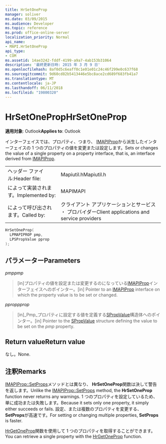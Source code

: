 ```yaml
---
title: HrSetOneProp
manager: soliver
ms.date: 03/09/2015
ms.audience: Developer
ms.topic: reference
ms.prod: office-online-server
localization_priority: Normal
api_name:
- MAPI.HrSetOneProp
api_type:
- COM
ms.assetid: 14ae3242-fddf-4199-a9a7-4ab153b31064
description: '最終更新日時: 2015 年 3 月 9 日'
ms.openlocfilehash: 8af0d5c6eaff0c1e01e01c24c46f299e0c637f68
ms.sourcegitcommit: 9d60cd82b5413446e5bc8ace2cd689f683fb41a7
ms.translationtype: MT
ms.contentlocale: ja-JP
ms.lasthandoff: 06/11/2018
ms.locfileid: "19800320"
---
```

# <a name="hrsetoneprop"></a><span data-ttu-id="814fd-103">HrSetOneProp</span><span class="sxs-lookup"><span data-stu-id="814fd-103">HrSetOneProp</span></span>

  
  
<span data-ttu-id="814fd-104">**適用対象**: Outlook</span><span class="sxs-lookup"><span data-stu-id="814fd-104">**Applies to**: Outlook</span></span> 
  
<span data-ttu-id="814fd-105">インターフェイスでは、プロパティ、つまり、 [IMAPIProp](imapipropiunknown.md)から派生したインターフェイスの 1 つのプロパティの値を変更または設定します。</span><span class="sxs-lookup"><span data-stu-id="814fd-105">Sets or changes the value of a single property on a property interface, that is, an interface derived from [IMAPIProp](imapipropiunknown.md).</span></span> 
  
|||
|:-----|:-----|
|<span data-ttu-id="814fd-106">ヘッダー ファイル:</span><span class="sxs-lookup"><span data-stu-id="814fd-106">Header file:</span></span>  <br/> |<span data-ttu-id="814fd-107">Mapiutil.h</span><span class="sxs-lookup"><span data-stu-id="814fd-107">Mapiutil.h</span></span>  <br/> |
|<span data-ttu-id="814fd-108">によって実装されます。</span><span class="sxs-lookup"><span data-stu-id="814fd-108">Implemented by:</span></span>  <br/> |<span data-ttu-id="814fd-109">MAPI</span><span class="sxs-lookup"><span data-stu-id="814fd-109">MAPI</span></span>  <br/> |
|<span data-ttu-id="814fd-110">によって呼び出されます。</span><span class="sxs-lookup"><span data-stu-id="814fd-110">Called by:</span></span>  <br/> |<span data-ttu-id="814fd-111">クライアント アプリケーションとサービス ・ プロバイダー</span><span class="sxs-lookup"><span data-stu-id="814fd-111">Client applications and service providers</span></span>  <br/> |
   
```cpp
HrSetOneProp(
  LPMAPIPROP pmp,
  LPSPropValue pprop
);
```

## <a name="parameters"></a><span data-ttu-id="814fd-112">パラメーター</span><span class="sxs-lookup"><span data-stu-id="814fd-112">Parameters</span></span>

 <span data-ttu-id="814fd-113">_pmp_</span><span class="sxs-lookup"><span data-stu-id="814fd-113">_pmp_</span></span>
  
> <span data-ttu-id="814fd-114">[in]プロパティの値を設定または変更するのになっている[IMAPIProp](imapipropiunknown.md)インターフェイスへのポインター。</span><span class="sxs-lookup"><span data-stu-id="814fd-114">[in] Pointer to an [IMAPIProp](imapipropiunknown.md) interface on which the property value is to be set or changed.</span></span> 
    
 <span data-ttu-id="814fd-115">_pprop_</span><span class="sxs-lookup"><span data-stu-id="814fd-115">_pprop_</span></span>
  
> <span data-ttu-id="814fd-116">[in]_Pmp_プロパティに設定する値を定義する[SPropValue](spropvalue.md)構造体へのポインター。</span><span class="sxs-lookup"><span data-stu-id="814fd-116">[in] Pointer to the [SPropValue](spropvalue.md) structure defining the value to be set on the  _pmp_ property.</span></span> 
    
## <a name="return-value"></a><span data-ttu-id="814fd-117">Return value</span><span class="sxs-lookup"><span data-stu-id="814fd-117">Return value</span></span>

<span data-ttu-id="814fd-118">なし。</span><span class="sxs-lookup"><span data-stu-id="814fd-118">None.</span></span>
  
## <a name="remarks"></a><span data-ttu-id="814fd-119">注釈</span><span class="sxs-lookup"><span data-stu-id="814fd-119">Remarks</span></span>

<span data-ttu-id="814fd-120">[IMAPIProp::SetProps](imapiprop-setprops.md)メソッドとは異なり、 **HrSetOneProp**関数は決して警告を返します。</span><span class="sxs-lookup"><span data-stu-id="814fd-120">Unlike the [IMAPIProp::SetProps](imapiprop-setprops.md) method, the **HrSetOneProp** function never returns any warnings.</span></span> <span data-ttu-id="814fd-121">1 つのプロパティを設定しているため、単に成功または失敗します。</span><span class="sxs-lookup"><span data-stu-id="814fd-121">Because it sets only one property, it simply either succeeds or fails.</span></span> <span data-ttu-id="814fd-122">設定、または複数のプロパティを変更する、 **SetProps**が高速です。</span><span class="sxs-lookup"><span data-stu-id="814fd-122">For setting or changing multiple properties, **SetProps** is faster.</span></span> 
  
<span data-ttu-id="814fd-123">[HrGetOneProp](hrgetoneprop.md)関数を使用して 1 つのプロパティを取得することができます。</span><span class="sxs-lookup"><span data-stu-id="814fd-123">You can retrieve a single property with the [HrGetOneProp](hrgetoneprop.md) function.</span></span> 
  


